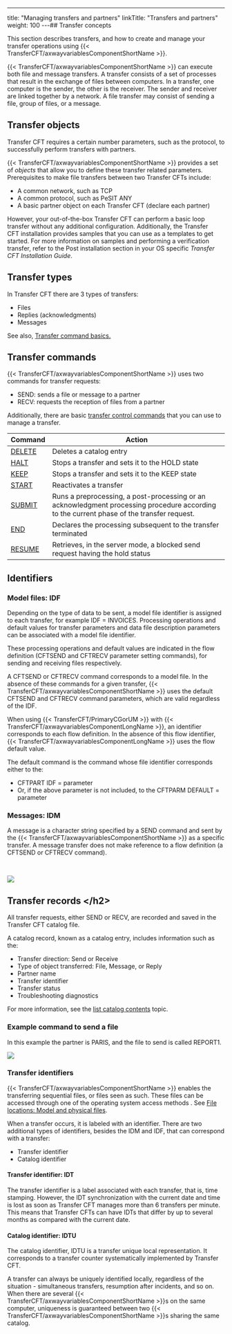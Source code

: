 ---
title: "Managing transfers and partners"
linkTitle: "Transfers and partners"
weight: 100
---## Transfer concepts

This section describes transfers, and how to create and
manage your transfer operations using {{< TransferCFT/axwayvariablesComponentShortName  >}}.

{{< TransferCFT/axwayvariablesComponentShortName  >}} can execute both file and message transfers. A transfer
consists of a set of processes that result in the exchange of files between
computers. In a transfer, one computer is the sender, the other is the
receiver. The sender and receiver are linked together by a network. A
file transfer may consist of sending a file, group of files, or a message.

## Transfer objects

Transfer CFT requires a certain number parameters, such as the protocol, to successfully perform transfers with partners.

{{< TransferCFT/axwayvariablesComponentShortName  >}} provides
a set of *objects* that allow you to define these transfer related parameters. Prerequisites to make file transfers between two Transfer CFTs include:

* A common network, such as TCP
* A common protocol, such as PeSIT ANY
* A basic partner object on each Transfer CFT (declare each partner)

However, your out-of-the-box Transfer CFT can perform a basic loop transfer without any additional configuration. Additionally, the Transfer CFT installation provides samples that you can use as a templates to get started. For more information on samples and performing a verification transfer, refer to the Post installation section in your OS specific *Transfer CFT Installation Guide*.

## Transfer types

In Transfer
CFT there are 3 types of transfers:

* Files
* Replies (acknowledgments)
* Messages

See also, [Transfer command basics.](transfer_command_overview)

## Transfer commands

{{< TransferCFT/axwayvariablesComponentShortName  >}} uses two commands for transfer requests:

* SEND: sends a file or message to a partner
* RECV: requests the reception of files from a partner

Additionally, there are basic [transfer control commands](../c_intro_userinterfaces/web_copilot_ui/operations/managing_transfer_states) that you can use to manage a transfer.


| Command  | Action  |
| --- | --- |
| [DELETE](../admin_intro/admin_commands_intro/delete_command) | Deletes a catalog entry  |
| [HALT](../c_intro_userinterfaces/about_cftutil/managing_transfer_states/halt_command) | Stops a transfer and sets it to the HOLD state  |
| [KEEP](../c_intro_userinterfaces/about_cftutil/managing_transfer_states/keep_command) | Stops a transfer and sets it to the KEEP state  |
| [START](../c_intro_userinterfaces/about_cftutil/managing_transfer_states/start_command) | Reactivates a transfer  |
| [SUBMIT](../c_intro_userinterfaces/about_cftutil/managing_transfer_states/submit_command) | Runs a preprocessing, a post-processing or an acknowledgment processing procedure according to the current phase of the transfer request.  |
| [END](../c_intro_userinterfaces/about_cftutil/managing_transfer_states/end_command) | Declares the processing subsequent to the transfer terminated  |
| [RESUME](../c_intro_userinterfaces/about_cftutil/managing_transfer_states/resume_command) | Retrieves, in the server mode, a blocked send request having the hold status |


<span id="Transfer_owners"></span>

## Identifiers

### Model files: IDF

Depending on the type of data to be sent, a model file identifier is assigned to each transfer, for example
IDF = INVOICES. Processing operations and default values for transfer
parameters and data file description parameters can be associated with
a model file identifier.

These processing operations and default values are indicated in the flow definition
(CFTSEND and CFTRECV parameter setting commands), for sending and receiving
files respectively.

A CFTSEND or CFTRECV command corresponds to a model
file. In the absence of these commands for a given transfer, {{< TransferCFT/axwayvariablesComponentShortName  >}} uses the default CFTSEND and CFTRECV command parameters, which are
valid regardless of the IDF.

When using {{< TransferCFT/PrimaryCGorUM  >}} with {{< TransferCFT/axwayvariablesComponentLongName  >}}, an identifier corresponds to each flow definition. In the absence of this flow identifier, {{< TransferCFT/axwayvariablesComponentLongName  >}} uses the flow default value.

The default command is the command whose file identifier corresponds either to the:

* CFTPART
    IDF = parameter
* Or, if the above
    parameter is not included, to the CFTPARM DEFAULT
    = parameter

<span id="Messages__IDM"></span>

### Messages: IDM

A message is a character string specified by a SEND command and sent
by the {{< TransferCFT/axwayvariablesComponentShortName  >}} as a specific transfer. A message transfer does not make reference to a flow definition (a CFTSEND or CFTRECV command).

 

![](/Images/TransferCFT/temp_type_data.png)

<span id="Transfer_identifier__IDT"></span><span id="Catalog_identifier__IDTU"></span>

## Transfer records &lt;/h2>

All transfer requests, either SEND or RECV, are recorded and saved in
the Transfer CFT catalog file.

A catalog record, known as a catalog
entry, includes information such as the:

* Transfer direction:
    Send or Receive
* Type of object
    transferred: File, Message, or Reply
* Partner name
* Transfer identifier
* Transfer status
* Troubleshooting diagnostics

For more information, see the [list catalog contents](../c_intro_userinterfaces/about_cftutil/monitoring_cftutil_intro/listcat_command) topic.

### Example command to send a file

In this example the partner is PARIS, and the file to send is called REPORT1.

![](/Images/TransferCFT/temp_request.png)

### Transfer identifiers

{{< TransferCFT/axwayvariablesComponentShortName  >}} enables the transferring sequential files, or files seen
as such. These files can be accessed through one of the operating system
access methods . See [File locations: Model and physical files](create_transfers_start_here/model_and_physical_file_concepts).

When a transfer occurs, it is labeled with an identifier. There are
two additional types of identifiers, besides the IDM and IDF, that can correspond with a transfer:

* Transfer
    identifier
* Catalog
    identifier

#### Transfer identifier: IDT

The transfer identifier is a label associated with each transfer, that is, time stamping. However, the IDT synchronization with the current date and time is lost as soon as Transfer CFT manages more than 6 transfers per minute. This means that Transfer CFTs can have IDTs that differ by up to several months as compared with the current date.

#### Catalog identifier: IDTU

The catalog identifier, IDTU
is a transfer unique local representation. It corresponds to a transfer
counter systematically implemented by Transfer CFT.

A transfer can always be uniquely identified locally, regardless of
the situation - simultaneous transfers, resumption after incidents, and
so on. When there are several {{< TransferCFT/axwayvariablesComponentShortName  >}}s on the same computer, uniqueness
is guaranteed between two {{< TransferCFT/axwayvariablesComponentShortName  >}}s sharing the same catalog.
